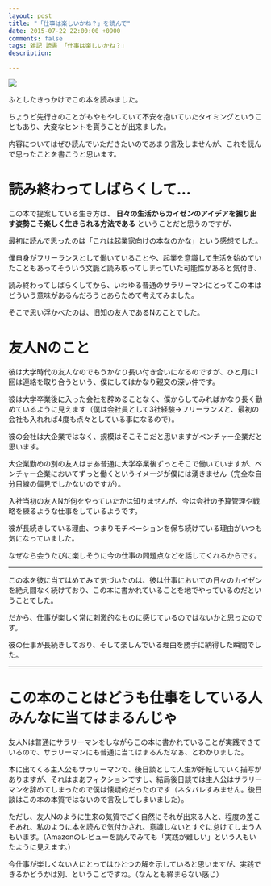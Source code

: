 ```yaml
---
layout: post
title: "「仕事は楽しいかね？」を読んで"
date: 2015-07-22 22:00:00 +0900
comments: false
tags: 雑記 読書 「仕事は楽しいかね？」
description:

---
```


<a href="http://www.amazon.co.jp/gp/product/4877710787/ref=as_li_ss_il?ie=UTF8&camp=247&creative=7399&creativeASIN=4877710787&linkCode=as2&tag=takudo09-22"><img border="0" src="http://ws-fe.amazon-adsystem.com/widgets/q?_encoding=UTF8&ASIN=4877710787&Format=_SL250_&ID=AsinImage&MarketPlace=JP&ServiceVersion=20070822&WS=1&tag=takudo09-22" ></a><img src="http://ir-jp.amazon-adsystem.com/e/ir?t=takudo09-22&l=as2&o=9&a=4877710787" width="1" height="1" border="0" alt="" style="border:none !important; margin:0px !important;" />

ふとしたきっかけでこの本を読みました。

ちょうど先行きのことがもやもやしていて不安を抱いていたタイミングということもあり、大変なヒントを貰うことが出来ました。

内容についてはぜひ読んでいただきたいのであまり言及しませんが、これを読んで思ったことを書こうと思います。

# 読み終わってしばらくして...

この本で提案している生き方は、 __日々の生活からカイゼンのアイデアを掘り出す姿勢こそ楽しく生きられる方法である__ ということだと思うのですが、

最初に読んで思ったのは「これは起業家向けの本なのかな」という感想でした。

僕自身がフリーランスとして働いていることや、起業を意識して生活を始めていたこともあってそういう文脈と読み取ってしまっていた可能性があると気付き、

読み終わってしばらくしてから、いわゆる普通のサラリーマンにとってこの本はどういう意味があるんだろうとあらためて考えてみました。

そこで思い浮かべたのは、旧知の友人であるNのことでした。

<!--more-->

# 友人Nのこと

彼は大学時代の友人なのでもうかなり長い付き合いになるのですが、ひと月に1回は連絡を取り合うという、僕にしてはかなり親交の深い仲です。

彼は大学卒業後に入った会社を辞めることなく、僕からしてみればかなり長く勤めているように見えます（僕は会社員として3社経験→フリーランスと、最初の会社も入れれば4度も点々としている事になるので）。

彼の会社は大企業ではなく、規模はそこそこだと思いますがベンチャー企業だと思います。

大企業勤めの別の友人はまあ普通に大学卒業後ずっとそこで働いていますが、ベンチャー企業においてずっと働くというイメージが僕には湧きません（完全な自分目線の偏見でしかないのですが）。

入社当初の友人Nが何をやっていたかは知りませんが、今は会社の予算管理や戦略を練るような仕事をしているようです。

彼が長続きしている理由、つまりモチベーションを保ち続けている理由がいつも気になっていました。

なぜなら会うたびに楽しそうに今の仕事の問題点などを話してくれるからです。

---

この本を彼に当てはめてみて気づいたのは、彼は仕事においての日々のカイゼンを絶え間なく続けており、この本に書かれていることを地でやっているのだということでした。

だから、仕事が楽しく常に刺激的なものに感じているのではないかと思ったのです。

彼の仕事が長続きしており、そして楽しんでいる理由を勝手に納得した瞬間でした。

---

# この本のことはどうも仕事をしている人みんなに当てはまるんじゃ

友人Nは普通にサラリーマンをしながらこの本に書かれていることが実践できているので、サラリーマンにも普通に当てはまるんだなぁ、とわかりました。

本に出てくる主人公もサラリーマンで、後日談として人生が好転していく描写がありますが、それはまあフィクションですし、結局後日談では主人公はサラリーマンを辞めてしまったので僕は懐疑的だったのです（ネタバレすみません。後日談はこの本の本質ではないので言及してしまいました）。

ただし、友人Nのように生来の気質でごく自然にそれが出来る人と、程度の差こそあれ、私のように本を読んで気付かされ、意識しないとすぐに怠けてしまう人もいます。（Amazonのレビューを読んでみても「実践が難しい」という人もいたように見えます。）

今仕事が楽しくない人にとってはひとつの解を示していると思いますが、実践できるかどうかは別、ということですね。（なんとも締まらない感じ）
